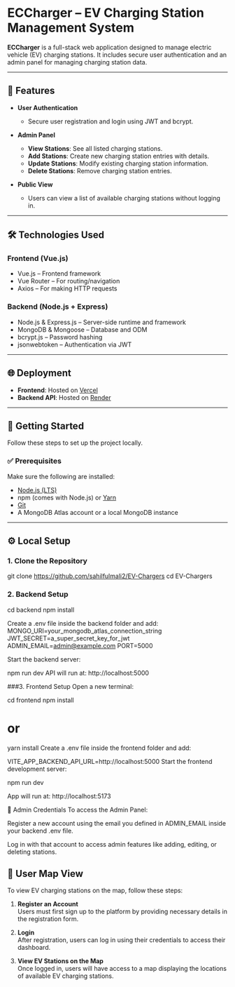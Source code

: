 # ECCharger – EV Charging Station Management System

**ECCharger** is a full-stack web application designed to manage electric vehicle (EV) charging stations. It includes secure user authentication and an admin panel for managing charging station data.

---

## 🚀 Features

- **User Authentication**
  - Secure user registration and login using JWT and bcrypt.

- **Admin Panel**
  - **View Stations**: See all listed charging stations.
  - **Add Stations**: Create new charging station entries with details.
  - **Update Stations**: Modify existing charging station information.
  - **Delete Stations**: Remove charging station entries.

- **Public View**
  - Users can view a list of available charging stations without logging in.

---

## 🛠️ Technologies Used

### **Frontend (Vue.js)**
- Vue.js – Frontend framework
- Vue Router – For routing/navigation
- Axios – For making HTTP requests

### **Backend (Node.js + Express)**
- Node.js & Express.js – Server-side runtime and framework
- MongoDB & Mongoose – Database and ODM
- bcrypt.js – Password hashing
- jsonwebtoken – Authentication via JWT

---

## 🌐 Deployment

- **Frontend**: Hosted on [Vercel](https://vercel.com/)
- **Backend API**: Hosted on [Render](https://render.com/)

---

## 🧩 Getting Started

Follow these steps to set up the project locally.

### ✅ Prerequisites

Make sure the following are installed:

- [Node.js (LTS)](https://nodejs.org/)
- npm (comes with Node.js) or [Yarn](https://yarnpkg.com/)
- [Git](https://git-scm.com/)
- A MongoDB Atlas account or a local MongoDB instance

---

## ⚙️ Local Setup

### 1. Clone the Repository

git clone https://github.com/sahilfulmali2/EV-Chargers
cd EV-Chargers
### 2. Backend Setup

cd backend
npm install

Create a .env file inside the backend folder and add:
MONGO_URI=your_mongodb_atlas_connection_string
JWT_SECRET=a_super_secret_key_for_jwt
ADMIN_EMAIL=admin@example.com
PORT=5000

Start the backend server:

npm run dev
API will run at: http://localhost:5000

###3. Frontend Setup
Open a new terminal:

cd frontend
npm install
# or
yarn install
Create a .env file inside the frontend folder and add:

VITE_APP_BACKEND_API_URL=http://localhost:5000
Start the frontend development server:

npm run dev

App will run at: http://localhost:5173

🔐 Admin Credentials
To access the Admin Panel:

Register a new account using the email you defined in ADMIN_EMAIL inside your backend .env file.

Log in with that account to access admin features like adding, editing, or deleting stations.


## 📍 User Map View

To view EV charging stations on the map, follow these steps:

1. **Register an Account**  
   Users must first sign up to the platform by providing necessary details in the registration form.

2. **Login**  
   After registration, users can log in using their credentials to access their dashboard.

3. **View EV Stations on the Map**  
   Once logged in, users will have access to a map displaying the locations of available EV charging stations.

